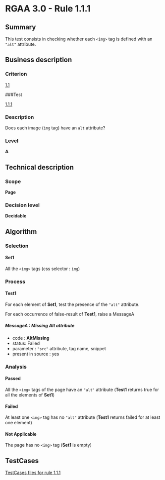 # RGAA 3.0 -  Rule 1.1.1

## Summary

This test consists in checking whether each `<img>` tag is defined with an `"alt"` attribute.

## Business description

### Criterion

[1.1](http://asqatasun.github.io/RGAA--3.0--EN/RGAA3.0_Criteria_English_version_v1.html#crit-1-1)

###Test

[1.1.1](http://asqatasun.github.io/RGAA--3.0--EN/RGAA3.0_Criteria_English_version_v1.html#test-1-1-1)

### Description
Does each image (<code>img</code> tag) have an <code>alt</code> attribute? 


### Level

**A**

## Technical description

### Scope

**Page**

### Decision level

**Decidable**

## Algorithm

### Selection

#### Set1

All the `<img>` tags (css selector : `img`)

### Process

#### Test1

For each element of **Set1**, test the presence of the `"alt"` attribute.

For each occurrence of false-result of **Test1**, raise a MessageA

##### MessageA : Missing Alt attribute

-    code : **AltMissing** 
-    status: Failed
-    parameter : `"src"` attribute, tag name, snippet
-    present in source : yes

### Analysis

#### Passed

All the `<img>` tags of the page have an `"alt"` attribute (**Test1** returns true for all the elements of **Set1**)

#### Failed

At least one `<img>` tag has no `"alt"` attribute (**Test1** returns failed for at least one element)

#### Not Applicable

The page has no `<img>` tag (**Set1** is empty)



##  TestCases 

[TestCases files for rule 1.1.1](https://gitlab.com/asqatasun/Asqatasun/-/tree/master/rules/rules-rgaa3.0/src/test/resources/testcases/rgaa30/Rgaa30Rule010101/) 



